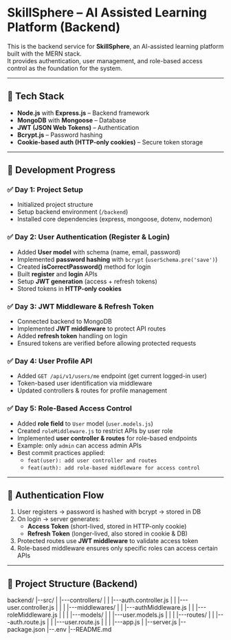 # SkillSphere – AI Assisted Learning Platform (Backend)

This is the backend service for **SkillSphere**, an AI-assisted learning platform built with the MERN stack.  
It provides authentication, user management, and role-based access control as the foundation for the system.  

---

## 🚀 Tech Stack
- **Node.js** with **Express.js** – Backend framework
- **MongoDB** with **Mongoose** – Database
- **JWT (JSON Web Tokens)** – Authentication
- **Bcrypt.js** – Password hashing
- **Cookie-based auth (HTTP-only cookies)** – Secure token storage

---

## 📅 Development Progress

### ✅ Day 1: Project Setup
- Initialized project structure
- Setup backend environment (`/backend`)
- Installed core dependencies (express, mongoose, dotenv, nodemon)

### ✅ Day 2: User Authentication (Register & Login)
- Added **User model** with schema (name, email, password)
- Implemented **password hashing** with `bcrypt` (`userSchema.pre('save')`)
- Created **isCorrectPassword()** method for login
- Built **register** and **login** APIs
- Setup **JWT generation** (access + refresh tokens)
- Stored tokens in **HTTP-only cookies**

### ✅ Day 3: JWT Middleware & Refresh Token
- Connected backend to MongoDB
- Implemented **JWT middleware** to protect API routes
- Added **refresh token** handling on login
- Ensured tokens are verified before allowing protected requests

### ✅ Day 4: User Profile API
- Added `GET /api/v1/users/me` endpoint (get current logged-in user)
- Token-based user identification via middleware
- Updated controllers & routes for profile management

### ✅ Day 5: Role-Based Access Control
- Added **role field** to `User` model (`user.models.js`)
- Created `roleMiddleware.js` to restrict APIs by user role
- Implemented **user controller & routes** for role-based endpoints
- Example: only `admin` can access admin APIs
- Best commit practices applied:
  - `feat(user): add user controller and routes`
  - `feat(auth): add role-based middleware for access control`

---

## 🔐 Authentication Flow
1. User registers → password is hashed with bcrypt → stored in DB  
2. On login → server generates:
   - **Access Token** (short-lived, stored in HTTP-only cookie)
   - **Refresh Token** (longer-lived, also stored in cookie & DB)  
3. Protected routes use **JWT middleware** to validate access token  
4. Role-based middleware ensures only specific roles can access certain APIs  

---

## 📂 Project Structure (Backend)
backend/
|--src/
| |---controllers/
| | |---auth.controller.js
| | |---user.controller.js
| |
| |---middlewares/
| | |---authMiddleware.js
| | |---roleMiddleware.js
| |
| |---models/
| | |---user.models.js
| |
| |---routes/
| | |---auth.route.js
| | |---user.route.js
| |
| |---app.js
|
|--server.js
|--package.json
|--.env
|--README.md



